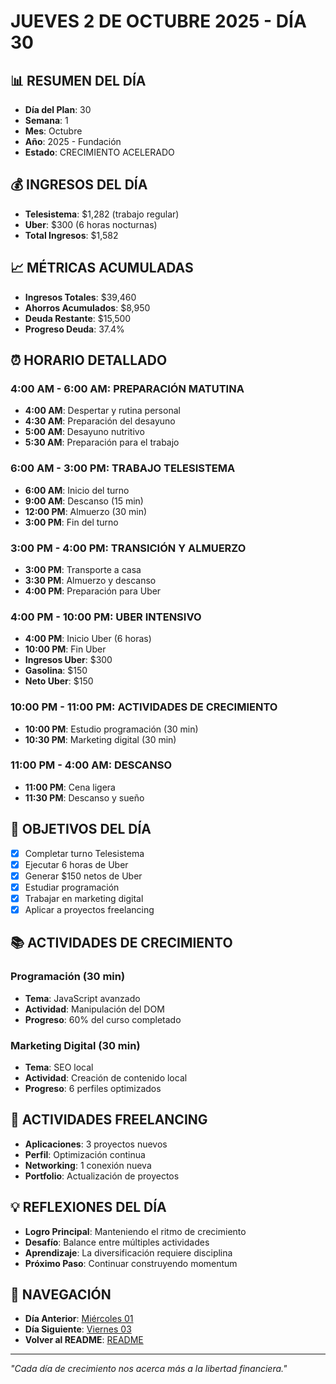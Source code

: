 # JUEVES 2 DE OCTUBRE 2025 - DÍA 30

## 📊 RESUMEN DEL DÍA
- **Día del Plan**: 30
- **Semana**: 1
- **Mes**: Octubre
- **Año**: 2025 - Fundación
- **Estado**: CRECIMIENTO ACELERADO

## 💰 INGRESOS DEL DÍA
- **Telesistema**: $1,282 (trabajo regular)
- **Uber**: $300 (6 horas nocturnas)
- **Total Ingresos**: $1,582

## 📈 MÉTRICAS ACUMULADAS
- **Ingresos Totales**: $39,460
- **Ahorros Acumulados**: $8,950
- **Deuda Restante**: $15,500
- **Progreso Deuda**: 37.4%

## ⏰ HORARIO DETALLADO

### 4:00 AM - 6:00 AM: PREPARACIÓN MATUTINA
- **4:00 AM**: Despertar y rutina personal
- **4:30 AM**: Preparación del desayuno
- **5:00 AM**: Desayuno nutritivo
- **5:30 AM**: Preparación para el trabajo

### 6:00 AM - 3:00 PM: TRABAJO TELESISTEMA
- **6:00 AM**: Inicio del turno
- **9:00 AM**: Descanso (15 min)
- **12:00 PM**: Almuerzo (30 min)
- **3:00 PM**: Fin del turno

### 3:00 PM - 4:00 PM: TRANSICIÓN Y ALMUERZO
- **3:00 PM**: Transporte a casa
- **3:30 PM**: Almuerzo y descanso
- **4:00 PM**: Preparación para Uber

### 4:00 PM - 10:00 PM: UBER INTENSIVO
- **4:00 PM**: Inicio Uber (6 horas)
- **10:00 PM**: Fin Uber
- **Ingresos Uber**: $300
- **Gasolina**: $150
- **Neto Uber**: $150

### 10:00 PM - 11:00 PM: ACTIVIDADES DE CRECIMIENTO
- **10:00 PM**: Estudio programación (30 min)
- **10:30 PM**: Marketing digital (30 min)

### 11:00 PM - 4:00 AM: DESCANSO
- **11:00 PM**: Cena ligera
- **11:30 PM**: Descanso y sueño

## 🎯 OBJETIVOS DEL DÍA
- [x] Completar turno Telesistema
- [x] Ejecutar 6 horas de Uber
- [x] Generar $150 netos de Uber
- [x] Estudiar programación
- [x] Trabajar en marketing digital
- [x] Aplicar a proyectos freelancing

## 📚 ACTIVIDADES DE CRECIMIENTO

### Programación (30 min)
- **Tema**: JavaScript avanzado
- **Actividad**: Manipulación del DOM
- **Progreso**: 60% del curso completado

### Marketing Digital (30 min)
- **Tema**: SEO local
- **Actividad**: Creación de contenido local
- **Progreso**: 6 perfiles optimizados

## 💼 ACTIVIDADES FREELANCING
- **Aplicaciones**: 3 proyectos nuevos
- **Perfil**: Optimización continua
- **Networking**: 1 conexión nueva
- **Portfolio**: Actualización de proyectos

## 💡 REFLEXIONES DEL DÍA
- **Logro Principal**: Manteniendo el ritmo de crecimiento
- **Desafío**: Balance entre múltiples actividades
- **Aprendizaje**: La diversificación requiere disciplina
- **Próximo Paso**: Continuar construyendo momentum

## 🔗 NAVEGACIÓN
- **Día Anterior**: [Miércoles 01](Miercoles_01.md)
- **Día Siguiente**: [Viernes 03](Viernes_03.md)
- **Volver al README**: [README](../README.md)

---
*"Cada día de crecimiento nos acerca más a la libertad financiera."*
